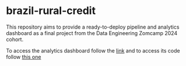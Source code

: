 # brazil-rural-credit
This repository aims to provide a ready-to-deploy pipeline and analytics dashboard as a final project from the Data Engineering Zomcamp 2024 cohort.

To access the analytics dashboard follow the [link](https://gabese.shinyapps.io/brazil_rural_credit/) and to access its code follow [this one](https://github.com/folhesgabriel/brc-dash/tree/main)
